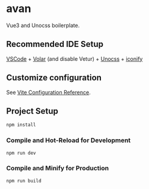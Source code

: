 # avan

Vue3 and Unocss boilerplate.

## Recommended IDE Setup

[VSCode](https://code.visualstudio.com/) + [Volar](https://marketplace.visualstudio.com/items?itemName=Vue.volar) (and disable Vetur) + [Unocss](https://marketplace.visualstudio.com/items?itemName=unocss) + [iconify](https://marketplace.visualstudio.com/items?itemName=iconify)

## Customize configuration

See [Vite Configuration Reference](https://vitejs.dev/config/).

## Project Setup

```sh
npm install
```

### Compile and Hot-Reload for Development

```sh
npm run dev
```

### Compile and Minify for Production

```sh
npm run build
```
